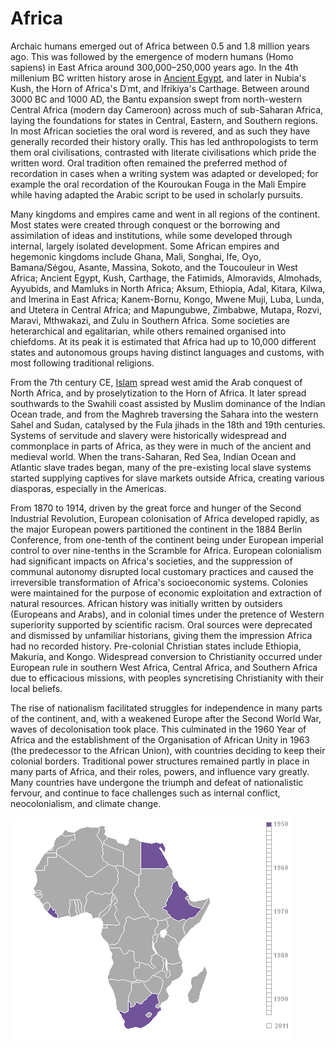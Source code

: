 # Africa

Archaic humans emerged out of Africa between 0.5 and 1.8 million years ago. This was followed by the emergence of modern humans (Homo sapiens) in East Africa around 300,000–250,000 years ago. In the 4th millenium BC written history arose in [Ancient Egypt](egypt), and later in Nubia's Kush, the Horn of Africa's Dʿmt, and Ifrikiya's Carthage. Between around 3000 BC and 1000 AD, the Bantu expansion swept from north-western Central Africa (modern day Cameroon) across much of sub-Saharan Africa, laying the foundations for states in Central, Eastern, and Southern regions. In most African societies the oral word is revered, and as such they have generally recorded their history orally. This has led anthropologists to term them oral civilisations, contrasted with literate civilisations which pride the written word. Oral tradition often remained the preferred method of recordation in cases when a writing system was adapted or developed; for example the oral recordation of the Kouroukan Fouga in the Mali Empire while having adapted the Arabic script to be used in scholarly pursuits.

Many kingdoms and empires came and went in all regions of the continent. Most states were created through conquest or the borrowing and assimilation of ideas and institutions, while some developed through internal, largely isolated development. Some African empires and hegemonic kingdoms include Ghana, Mali, Songhai, Ife, Oyo, Bamana/Ségou, Asante, Massina, Sokoto, and the Toucouleur in West Africa; Ancient Egypt, Kush, Carthage, the Fatimids, Almoravids, Almohads, Ayyubids, and Mamluks in North Africa; Aksum, Ethiopia, Adal, Kitara, Kilwa, and Imerina in East Africa; Kanem-Bornu, Kongo, Mwene Muji, Luba, Lunda, and Utetera in Central Africa; and Mapungubwe, Zimbabwe, Mutapa, Rozvi, Maravi, Mthwakazi, and Zulu in Southern Africa. Some societies are heterarchical and egalitarian, while others remained organised into chiefdoms. At its peak it is estimated that Africa had up to 10,000 different states and autonomous groups having distinct languages and customs, with most following traditional religions.

From the 7th century CE, [Islam](islam) spread west amid the Arab conquest of North Africa, and by proselytization to the Horn of Africa. It later spread southwards to the Swahili coast assisted by Muslim dominance of the Indian Ocean trade, and from the Maghreb traversing the Sahara into the western Sahel and Sudan, catalysed by the Fula jihads in the 18th and 19th centuries. Systems of servitude and slavery were historically widespread and commonplace in parts of Africa, as they were in much of the ancient and medieval world. When the trans-Saharan, Red Sea, Indian Ocean and Atlantic slave trades began, many of the pre-existing local slave systems started supplying captives for slave markets outside Africa, creating various diasporas, especially in the Americas.

From 1870 to 1914, driven by the great force and hunger of the Second Industrial Revolution, European colonisation of Africa developed rapidly, as the major European powers partitioned the continent in the 1884 Berlin Conference, from one-tenth of the continent being under European imperial control to over nine-tenths in the Scramble for Africa. European colonialism had significant impacts on Africa's societies, and the suppression of communal autonomy disrupted local customary practices and caused the irreversible transformation of Africa's socioeconomic systems. Colonies were maintained for the purpose of economic exploitation and extraction of natural resources. African history was initially written by outsiders (Europeans and Arabs), and in colonial times under the pretence of Western superiority supported by scientific racism. Oral sources were deprecated and dismissed by unfamiliar historians, giving them the impression Africa had no recorded history. Pre-colonial Christian states include Ethiopia, Makuria, and Kongo. Widespread conversion to Christianity occurred under European rule in southern West Africa, Central Africa, and Southern Africa due to efficacious missions, with peoples syncretising Christianity with their local beliefs.

The rise of nationalism facilitated struggles for independence in many parts of the continent, and, with a weakened Europe after the Second World War, waves of decolonisation took place. This culminated in the 1960 Year of Africa and the establishment of the Organisation of African Unity in 1963 (the predecessor to the African Union), with countries deciding to keep their colonial borders. Traditional power structures remained partly in place in many parts of Africa, and their roles, powers, and influence vary greatly. Many countries have undergone the triumph and defeat of nationalistic fervour, and continue to face challenges such as internal conflict, neocolonialism, and climate change.

![independencia](images/AfricaIndependence.gif)
